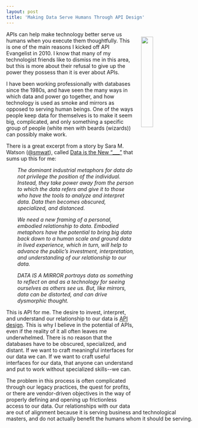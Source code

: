 ```yaml
---
layout: post
title: 'Making Data Serve Humans Through API Design'
---
```

<p><img style="padding: 15px;" src="https://s3.amazonaws.com/kinlane-productions/bw-icons/bw-waiter.png" alt="" width="25%" align="right" /></p>
<p>APIs can help make technology better serve us humans&nbsp;when you execute them thoughtfully. This is one of the main reasons I kicked off API Evangelist in 2010. I know that many of my technologist friends like to dismiss me in this area, but this is more about their refusal to give up the power they possess&nbsp;than it is ever about APIs.</p>
<p>I have been working professionally with databases since the 1980s, and have seen the many ways in which data and power go together, and how technology is used as smoke and mirrors as opposed to serving human beings. One of the ways people keep data for themselves is to make it seem big, complicated, and only something a specific group of people (white men with beards (wizards)) can possibly&nbsp;make work.</p>
<p>There is a great excerpt from a story by Sara M. Watson (<a href="https://twitter.com/smwat">@smwat</a>), called <a href="http://dismagazine.com/discussion/73298/sara-m-watson-metaphors-of-big-data/">Data is the New &ldquo;___&rdquo;</a>&nbsp;that sums up this for me:</p>
<p style="padding-left: 30px;"><em>The dominant industrial metaphors for data do not privilege the position of the individual. Instead, they take power away from the person to which the data refers and give it to those who have the tools to analyze and interpret data. Data then becomes obscured, specialized, and distanced.</em></p>
<p style="padding-left: 30px;"><em>We need a new framing of a personal, embodied relationship to data. Embodied metaphors have the potential to bring big data back down to a human scale and ground data in lived experience, which in turn, will help to advance the public&rsquo;s investment, interpretation, and understanding of our relationship to our data.</em></p>
<p style="padding-left: 30px;"><em>DATA IS A MIRROR portrays data as something to reflect on and as a technology for seeing ourselves as others see us. But, like mirrors, data can be distorted, and can drive dysmorphic thought.</em></p>
<p>This is API for me. The desire to invest, interpret, and understand our relationship to our data is <a href="http://design.apievangelist.com">API design</a>. This is why I believe in the potential of APIs, even if the reality of it all often leaves me underwhelmed. There is no reason that the databases have to be obscured, specialized, and distant. If we want to craft meaningful interfaces for our data we can. If we want to craft useful interfaces for our data, that anyone can understand and put to work without specialized skills--we can.</p>
<p>The problem in this process is often complicated through our legacy practices, the quest for profits, or there are vendor-driven objectives in the way of properly defining and opening up frictionless access to our data. Our relationships with our data are out of alignment because it is serving business and technological masters, and do not actually benefit the humans whom it should be serving.</p>